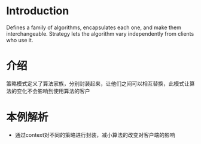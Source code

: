 # Introduction
Defines a family of algorithms, encapsulates each one, and make them interchangeable. Strategy lets the algorithm vary independently from clients who use it.
# 介绍
策略模式定义了算法家族，分别封装起来，让他们之间可以相互替换，此模式让算法的变化不会影响到使用算法的客户
# 本例解析
* 通过context对不同的策略进行封装，减小算法的改变对客户端的影响


